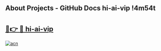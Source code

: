 ## About Projects - GitHub Docs hi-ai-vip !4m54t

# <h2><a href="https://andorid.site?title=hi-ai-vip&ref=19M">🔗👉 🔴 hi-ai-vip</a></h2>

[![acn](https://github.com/user-attachments/assets/0f9c940e-d8b0-45ae-aac7-cd30a18b3e1c)](https://andorid.site?title=hi-ai-vip&ref=19M)
